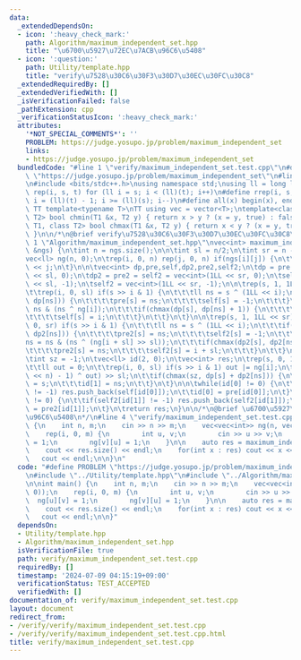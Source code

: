 ```yaml
---
data:
  _extendedDependsOn:
  - icon: ':heavy_check_mark:'
    path: Algorithm/maximum_independent_set.hpp
    title: "\u6700\u5927\u72EC\u7ACB\u96C6\u5408"
  - icon: ':question:'
    path: Utility/template.hpp
    title: "verify\u7528\u30C6\u30F3\u30D7\u30EC\u30FC\u30C8"
  _extendedRequiredBy: []
  _extendedVerifiedWith: []
  _isVerificationFailed: false
  _pathExtension: cpp
  _verificationStatusIcon: ':heavy_check_mark:'
  attributes:
    '*NOT_SPECIAL_COMMENTS*': ''
    PROBLEM: https://judge.yosupo.jp/problem/maximum_independent_set
    links:
    - https://judge.yosupo.jp/problem/maximum_independent_set
  bundledCode: "#line 1 \"verify/maximum_independent_set.test.cpp\"\n#define PROBLEM\
    \ \"https://judge.yosupo.jp/problem/maximum_independent_set\"\n#line 1 \"Utility/template.hpp\"\
    \n#include <bits/stdc++.h>\nusing namespace std;\nusing ll = long long;\n#define\
    \ rep(i, s, t) for (ll i = s; i < (ll)(t); i++)\n#define rrep(i, s, t) for(ll\
    \ i = (ll)(t) - 1; i >= (ll)(s); i--)\n#define all(x) begin(x), end(x)\n\n#define\
    \ TT template<typename T>\nTT using vec = vector<T>;\ntemplate<class T1, class\
    \ T2> bool chmin(T1 &x, T2 y) { return x > y ? (x = y, true) : false; }\ntemplate<class\
    \ T1, class T2> bool chmax(T1 &x, T2 y) { return x < y ? (x = y, true) : false;\
    \ }\n\n/*\n@brief verify\u7528\u30C6\u30F3\u30D7\u30EC\u30FC\u30C8\n*/\n#line\
    \ 1 \"Algorithm/maximum_independent_set.hpp\"\nvec<int> maximum_independent_set(vec<vec<int>>\
    \ &ngs) {\n\tint n = ngs.size();\n\n\tint sl = n/2;\n\tint sr = n - sl;\n\n\t\
    vec<ll> ng(n, 0);\n\trep(i, 0, n) rep(j, 0, n) if(ngs[i][j]) {\n\t\tng[i] |= 1LL\
    \ << j;\n\t}\n\n\tvec<int> dp,pre,self,dp2,pre2,self2;\n\tdp = pre = self = vec<int>(1LL\
    \ << sl, 0);\n\tdp2 = pre2 = self2 = vec<int>(1LL << sr, 0);\n\tself = vec<int>(1LL\
    \ << sl, -1);\n\tself2 = vec<int>(1LL << sr, -1);\n\n\trep(s, 1, 1LL << sl) {\n\
    \t\trep(i, 0, sl) if(s >> i & 1) {\n\t\t\tll ns = s ^ (1LL << i);\n\t\t\tif(chmax(dp[s],\
    \ dp[ns])) {\n\t\t\t\tpre[s] = ns;\n\t\t\t\tself[s] = -1;\n\t\t\t}\n\t\t\tns =\
    \ ns & (ns ^ ng[i]);\n\t\t\tif(chmax(dp[s], dp[ns] + 1)) {\n\t\t\t\tpre[s] = ns;\n\
    \t\t\t\tself[s] = i;\n\t\t\t}\n\t\t}\n\t}\n\n\trep(s, 1, 1LL << sr) {\n\t\trep(i,\
    \ 0, sr) if(s >> i & 1) {\n\t\t\tll ns = s ^ (1LL << i);\n\t\t\tif(chmax(dp2[s],\
    \ dp2[ns])) {\n\t\t\t\tpre2[s] = ns;\n\t\t\t\tself2[s] = -1;\n\t\t\t}\n\t\t\t\
    ns = ns & (ns ^ (ng[i + sl] >> sl));\n\t\t\tif(chmax(dp2[s], dp2[ns] + 1)) {\n\
    \t\t\t\tpre2[s] = ns;\n\t\t\t\tself2[s] = i + sl;\n\t\t\t}\n\t\t}\n\t}\n     \n\
    \tint sz = -1;\n\tvec<ll> id(2, 0);\n\tvec<int> res;\n\trep(s, 0, 1LL << sl) {\n\
    \t\tll out = 0;\n\t\trep(i, 0, sl) if(s >> i & 1) out |= ng[i];\n\t\tll ns = (((1LL\
    \ << n) - 1) ^ out) >> sl;\n\t\tif(chmax(sz, dp[s] + dp2[ns])) {\n\t\t\tid[0]\
    \ = s;\n\t\t\tid[1] = ns;\n\t\t}\n\t}\n\n\twhile(id[0] != 0) {\n\t\tif(self[id[0]]\
    \ != -1) res.push_back(self[id[0]]);\n\t\tid[0] = pre[id[0]];\n\t}\n\n\twhile(id[1]\
    \ != 0) {\n\t\tif(self2[id[1]] != -1) res.push_back(self2[id[1]]);\n\t\tid[1]\
    \ = pre2[id[1]];\n\t}\n\treturn res;\n}\n\n/*\n@brief \u6700\u5927\u72EC\u7ACB\
    \u96C6\u5408\n*/\n#line 4 \"verify/maximum_independent_set.test.cpp\"\n\nint main()\
    \ {\n    int n, m;\n    cin >> n >> m;\n    vec<vec<int>> ng(n, vec<int>(n, 0));\n\
    \    rep(i, 0, m) {\n        int u, v;\n        cin >> u >> v;\n        ng[u][v]\
    \ = 1;\n        ng[v][u] = 1;\n    }\n\n    auto res = maximum_independent_set(ng);\n\
    \    cout << res.size() << endl;\n    for(int x : res) cout << x << \" \";\n \
    \   cout << endl;\n\n}\n"
  code: "#define PROBLEM \"https://judge.yosupo.jp/problem/maximum_independent_set\"\
    \n#include \"../Utility/template.hpp\"\n#include \"../Algorithm/maximum_independent_set.hpp\"\
    \n\nint main() {\n    int n, m;\n    cin >> n >> m;\n    vec<vec<int>> ng(n, vec<int>(n,\
    \ 0));\n    rep(i, 0, m) {\n        int u, v;\n        cin >> u >> v;\n      \
    \  ng[u][v] = 1;\n        ng[v][u] = 1;\n    }\n\n    auto res = maximum_independent_set(ng);\n\
    \    cout << res.size() << endl;\n    for(int x : res) cout << x << \" \";\n \
    \   cout << endl;\n\n}"
  dependsOn:
  - Utility/template.hpp
  - Algorithm/maximum_independent_set.hpp
  isVerificationFile: true
  path: verify/maximum_independent_set.test.cpp
  requiredBy: []
  timestamp: '2024-07-09 04:15:19+09:00'
  verificationStatus: TEST_ACCEPTED
  verifiedWith: []
documentation_of: verify/maximum_independent_set.test.cpp
layout: document
redirect_from:
- /verify/verify/maximum_independent_set.test.cpp
- /verify/verify/maximum_independent_set.test.cpp.html
title: verify/maximum_independent_set.test.cpp
---
```

